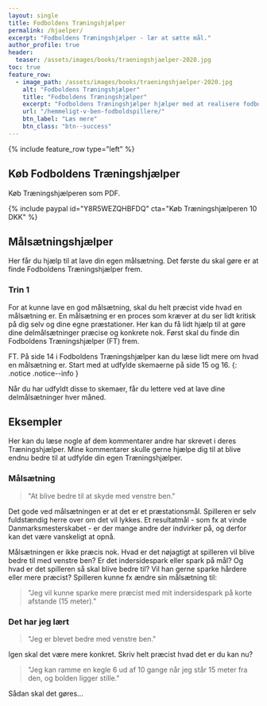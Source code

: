 ```yaml
---
layout: single
title: Fodboldens Træningshjælper
permalink: /hjaelper/
excerpt: "Fodboldens Træningshjælper - lær at sætte mål."
author_profile: true
header:
  teaser: /assets/images/books/traeningshjaelper-2020.jpg
toc: true
feature_row:
  - image_path: /assets/images/books/traeningshjaelper-2020.jpg
    alt: "Fodboldens Træningshjælper"
    title: "Fodboldens Træningshjælper"
    excerpt: "Fodboldens Træningshjælper hjælper med at realisere fodbolddrømmen gennem målsætninger og træningsråd. Dit hemmelige våben til at blive bedre til fodbold. Hæftet giver dig gode råd til, hvordan du kan blive bedre, samtidig med at du kan holde styr på træningen."
    url: "/hemmeligt-v-ben-fodboldspillere/"
    btn_label: "Læs mere"
    btn_class: "btn--success"
---
```


{% include feature_row type="left" %}

## Køb Fodboldens Træningshjælper

Køb Træningshjælperen som PDF.

{% include paypal id="Y8R5WEZQHBFDQ" cta="Køb Træningshjælperen 10 DKK" %}

## Målsætningshjælper

Her får du hjælp til at lave din egen målsætning. Det første du skal gøre er at finde Fodboldens Træningshjælper frem.

### Trin 1

For at kunne lave en god målsætning, skal du helt præcist vide hvad en målsætning er. En målsætning er en proces som kræver at du ser lidt kritisk på dig selv og dine egne præstationer. Her kan du få lidt hjælp til at gøre dine delmålsætninger præcise og konkrete nok. Først skal du finde din Fodboldens Træningshjælper (FT) frem.

FT. På side 14 i Fodboldens Træningshjælper kan du læse lidt mere om hvad en målsætning er. Start med at udfylde skemaerne på side 15 og 16.
{: .notice .notice--info }

Når du har udfyldt disse to skemaer, får du lettere ved at lave dine delmålsætninger hver måned.

## Eksempler

Her kan du læse nogle af dem kommentarer andre har skrevet i deres Træningshjælper. Mine kommentarer skulle gerne hjælpe dig til at blive endnu bedre til at udfylde din egen Træningshjælper.

### Målsætning

> "At blive bedre til at skyde med venstre ben."

Det gode ved målsætningen er at det er et præstationsmål. Spilleren er selv fuldstændig herre over om det vil lykkes. Et resultatmål - som fx at vinde Danmarksmesterskabet - er der mange andre der indvirker på, og derfor kan det være vanskeligt at opnå.

Målsætningen er ikke præcis nok. Hvad er det nøjagtigt at spilleren vil blive bedre til med venstre ben? Er det indersidespark eller spark på mål? Og hvad er det spilleren så skal blive bedre til? Vil han gerne sparke hårdere eller mere præcist? Spilleren kunne fx ændre sin målsætning til:

> "Jeg vil kunne sparke mere præcist med mit indersidespark på korte afstande (15 meter)."

### Det har jeg lært

> "Jeg er blevet bedre med venstre ben."

Igen skal det være mere konkret. Skriv helt præcist hvad det er du kan nu?

> "Jeg kan ramme en kegle 6 ud af 10 gange når jeg står 15 meter fra den, og bolden ligger stille."

Sådan skal det gøres...